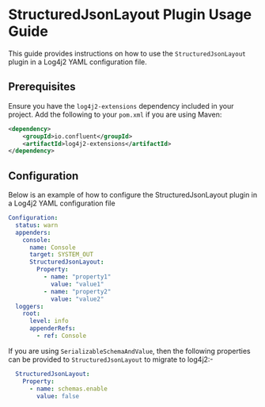 StructuredJsonLayout Plugin Usage Guide
=======================================

This guide provides instructions on how to use the `StructuredJsonLayout` plugin in a Log4j2 YAML configuration file.

## Prerequisites

Ensure you have the `log4j2-extensions` dependency included in your project. Add the following to your `pom.xml` if you are using Maven:

```xml
<dependency>
    <groupId>io.confluent</groupId>
    <artifactId>log4j2-extensions</artifactId>
</dependency>
```

## Configuration

Below is an example of how to configure the StructuredJsonLayout plugin in a Log4j2 YAML configuration file

```yaml
Configuration:
  status: warn
  appenders:
    console:
      name: Console
      target: SYSTEM_OUT
      StructuredJsonLayout:
        Property:
          - name: "property1"
            value: "value1"
          - name: "property2"
            value: "value2"
  loggers:
    root:
      level: info
      appenderRefs:
        - ref: Console
```

If you are using `SerializableSchemaAndValue`, then the following properties can be provided to `StructuredJsonLayout` to migrate to log4j2:-

```yaml
  StructuredJsonLayout:
    Property:
      - name: schemas.enable
        value: false
```
